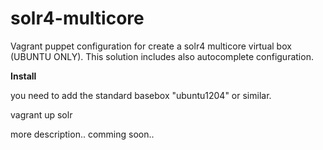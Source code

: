 solr4-multicore
===============

Vagrant puppet configuration for create a solr4 multicore virtual box (UBUNTU ONLY).
This solution includes also autocomplete configuration.


<b>Install</b>

you need to add the standard basebox "ubuntu1204" or similar.


vagrant up solr




more description.. comming soon..